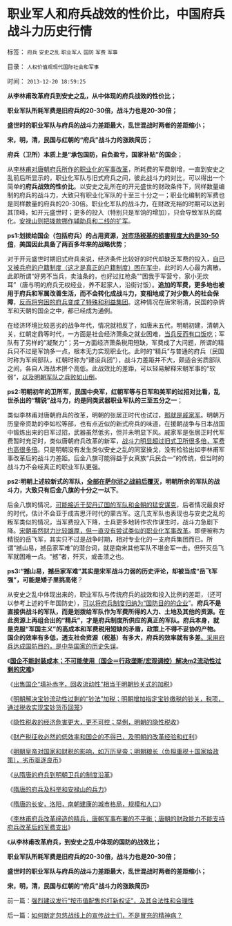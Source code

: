 # 职业军人和府兵战效的性价比，中国府兵战斗力历史行情

标签： `府兵` `安史之乱` `职业军人` `国防` `军费` `军事` 

目录： `人权价值观现代国际社会和军事`

时间： `2013-12-20 18:59:25`

**从李林甫改革府兵到安史之乱，从中体现的府兵战效的性价比；**

**职业军队所耗军费是旧府兵的20-30倍，战斗力也是20-30倍；**

**盛世时的职业军队与府兵的战斗力差距最大，乱世混战时两者的差距缩小；**

**宋，明，清，民国与红朝的“府兵”战斗力的涨跌简历**；

**府兵（卫所）本质上是“承包国防，自负盈亏，国家补贴”的国企**；

从[李林甫对唐朝府兵所作的职业化的军事改革](../../../2013/12/18/安史之乱的根本原因是国防成本过高，类同于罗马帝国的衰亡；.md)，所耗费的军费剧增，一直到安史之乱前后所显示的，职业化军队与旧式府兵之间，彼此战斗力的对比，可以得出一个简单的**府兵战效的性价比**。以安史之乱所在的开元盛世的财政条件下，同样数量编制的府兵的战斗力，大致只有职业化军队的十至三十分之一；职业化编制的军费也是同样数量的府兵的20-30倍。职业化军队的战斗力，在财政充裕的时期可以达到其顶峰，如开元盛世时；更多的投入（特别只是军饷的增加），只会导致军队的腐化。[安禄山则把拨款挪作辅助兵和二线的扩军](../../../2013/12/9/隋唐的府兵制，科举制，和安禄山的兵力.md)。

**ps1:划拨给国企（包括府兵）的占用资源，[对市场税基的损害程度大约是30-50倍](../../../2012/7/3/国企对祖国的损害，至少相当于国企收入30-50倍.md)**，**美国因此具备了两百多年来的战略优势**；

对于开元盛世时期旧式府兵来说，经济条件比较好的时代却缺乏军费的投入，[自已又被兵府的户籍制度（这才是真正的户籍制度）困在军中](../../../2009/9/6/户籍制度杂锦批之“我的财产是你的”潜台词.md)，此时的人心最为离散。此即所谓“好男不当兵，卖油条的，也好过扛枪条”“困我于军营兮，家小无炊耳”（唐与明的府兵无权经业，养不起家人，沿街讨饭）。**追加的军费，更多地也被用于府兵和军属改善生活，而不会转化成战斗力，变相地成了对少数人的社会保障**，[反而将穷困的府兵变成了特殊和利益集团](../../../2009/8/6/有破坏无建设的血酬英雄值多少良心赏赐？.md)。这种情况在唐宋明清，民国的杂牌军和天朝的国企之中，都已经成为通例。

在经济环境比较恶劣的战争年代，情况就相反了，如唐末五代，明朝初建，清朝入关，红朝定鼎等时代，一方面是社会经济萧条之就业困难，[当兵反而有口饭吃](../../../2009/8/6/廉价愤青红卫兵供应过剩的危机.md)；军队有了另样的“凝聚力”；另一方面经济萧条税用短缺，军费成了大问题，所谓的精兵只不过是军饷多一点，根本无力实现职业化。此时的“精兵”与普通的府兵（民国时称为军阀部队，红朝时称为“建设兵团”），战斗力差距并不大，颇适合劣质部队之间，各自人海战术拼个高低。此战效比的差距，可以轻易解释宋朝军事的“软弱”，[以及明朝军队之兵败如山倒](http://hi.baidu.com/darthchn/item/bc844189d57db2cfb1715424)。

**ps2:明朝初年的卫所军，民国中央军，红朝军等与日军和美军的过招对比看，乱世杀出的“精锐”战斗力，约是同类武器职业军队的三至五分之一**；

类似李林甫对唐朝府兵的改革，明朝的张居正时代也试过，[那就是戚家军](../../../2010/8/27/威继光“灭商”；中央集权社会的败灭规律.md)。明朝万历皇帝资助的李如松等部，也有点近似的新式府兵的味道，在援朝战争与日本战国中锻炼出来的日军过招，武器虽然低劣，但并未明显下风。戚家军是张居正时代军费暂时充足时，类似唐朝府兵改革的新军，[战斗力明显超过旧式卫所很多倍，军费也高很多倍](../../../2013/12/8/从隋唐的府兵到明朝卫所及满清八旗绿营的制度沿革.md)。只是明朝没有发生类似安史之乱的同室操戈，没有检验出如李林甫军事改革后的战斗力差距。后金八旗可能得益于女真族“兵民合一”的传统，但当时的战斗力不会经真正的职业军队更强。

**ps2:明朝上述较新式的军队，[全部在萨尔浒之战前后覆灭](../../../2008/10/26/让时间发生序列证明民族英雄袁崇焕.md)，明朝所余的军队的战斗力，大致只有后金八旗的十分之一以下**。

后金八旗的情况，[可能接近于契丹辽国的军队和金朝的猛安谋克](../../../2010/12/16/金朝与宋朝经济发展水平大致相当.md)，后者情况最良好的时代，估计不会亚于成吉思汗时代的蒙古军。这几支军队也表现也与安史之乱的叛军类似的情况，当军费投入下降，士兵更多地转作农作谋生时，战斗力急剧下降。[宋朝虽然财力比较雄厚，但一直没有尝试类似的职业化军事改革](../../../2008/11/30/简析宋朝败亡的原因.md)。即便被称为精锐的岳飞军，其实只不过是战争时期，相对专业化的一支府兵集团而已。所谓“撼山易，撼岳家军难”的潜台词，就是南宋其他军队不堪金军一击。但歼灭岳飞军就困难一点。“撼”者，歼灭，或击溃之也。

**ps3:“撼山易，撼岳家军难”其实是宋军战斗力弱的历史评论，却被当成“岳飞军强”，可能是矮子里挑高佬**？

从安史之乱中体现出来的，职业军队与传统府兵的战效和投入比例的差距，（还可以参考上述的千年国防史），[可以将府兵制度归纳为“国防目的的企业](../../../2013/2/10/明朝的组织部，宣传部，教育部，国企卫所.md)”。**府兵不是直接供战斗的军队，而是划拨给军队作为军费所得的人力、土地及其他的资源。在此资源上再组合出的“精兵”，才是府兵制度所供应的真正的军队。府兵本身，就是克服“军国主义”的高成本和军费税用短缺的矛盾，政策上不得不妥协的产物。国企的效率有多低，透支社会资源（税基）有多大，府兵的效率就有多差**[。采用府兵达成国防目的，是中华国家的历史失误](../../../2013/12/7/明朝皇帝对国家和财税的影响，如万历皇帝.md)。

《[**国企不能封装成本；不可能使用（国企＝行政垄断/宏观调控）解决m2流动性过剩的灾难**](../../../2013/4/23/国企不能封装成本，大明宝钞的凯恩斯主义和流动性过剩.md)》

《[出售国企“填补赤字，回收流动性”相当于明朝钞关式的加税](../../../2013/4/23/国有资产不值钱，行政垄断不能卖；国企不可以卖.md)》

《[明朝解决宝钞流动性过剩的“钞法”加税；明朝增加指定宝钞缴税的钞关，税项，通过税收实现宝钞货币回笼](../../../2013/11/17/权权社会“解决流动性过剩”在历史上的三种方法.md)》

《[隐性税收的经济危害更大，更不可控；举例，明朝的隐性税收](../../../2013/11/29/“什么是税负？”，明朝的隐性税负，明朝的解放军的奖金.md)》

《[财产税征收必然的低效率和国企的不得已，及明朝的改革经验和红利](../../../2013/11/30/财产税的低效率和国企的不得已，及明朝的改革经验和改革红利；.md)》

《[明朝皇帝对国家和财税的影响，如万历皇帝；明朝粮长（负担重税＋国家给政策），劣币驱逐良币](../../../2013/12/7/明朝皇帝对国家和财税的影响，如万历皇帝.md)》

《[从隋唐的府兵到明朝卫兵的制度沿革](../../../2013/12/8/从隋唐的府兵到明朝卫所及满清八旗绿营的制度沿革.md)》

《[隋唐的府兵及科举和安禄山的兵力](../../../2013/12/9/隋唐的府兵制，科举制，和安禄山的兵力.md)》

《[隋唐的长安，洛阳，南朝建康的城市格局，规模和人口](../../../2013/12/16/隋唐的长安，洛阳，南朝建康的城市格局，规模和人口.md)》

《[李林甫府兵改革缔造的精兵，唐朝军事布署的不平衡；唐朝的财政能力不能支持府兵改革后的军费支出](../../../2013/12/18/安史之乱的根本原因是国防成本过高，类同于罗马帝国的衰亡；.md)》

《**从李林甫改革府兵，到安史之乱中体现的国防的战效比；**

**职业军队所耗军费是旧府兵的20-30倍，战斗力也是20-30倍；**

**盛世时的职业军队与府兵的战斗力差距最大，乱世混战时两者的差距缩小；**

**宋，明，清，民国与红朝的“府兵”战斗力的涨跌简历**》



前一篇：[强烈建议发行“按市值配售的打新权证”，及其合法性和合理性](../../../2013/12/19/强烈建议发行“按市值配售的打新权证”，及其合法性和合理性.md)

后一篇：[如何断定忽悠战线上的宣传战士们，不是冒充的精神病？](../../../2013/12/20/如何断定忽悠战线上的宣传战士们，不是冒充的精神病？.md)
